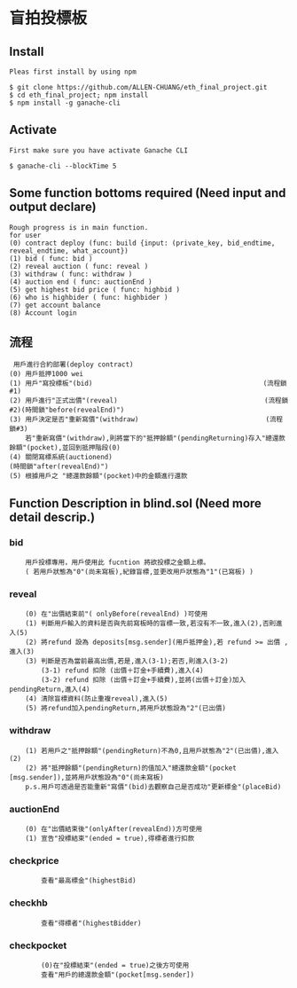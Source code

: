 #  盲拍投標板

##  Install 
    Pleas first install by using npm
   
    $ git clone https://github.com/ALLEN-CHUANG/eth_final_project.git
    $ cd eth_final_project; npm install
    $ npm install -g ganache-cli
    
## Activate 
    First make sure you have activate Ganache CLI
    
    $ ganache-cli --blockTime 5
    

## Some function bottoms required (Need input and output declare)
    Rough progress is in main function.
    for user 
    (0) contract deploy (func: build {input: (private_key, bid_endtime, reveal_endtime, what_account})
    (1) bid ( func: bid )
    (2) reveal auction ( func: reveal )
    (3) withdraw ( func: withdraw )
    (4) auction end ( func: auctionEnd )
    (5) get highest bid price ( func: highbid )
    (6) who is highbider ( func: highbider )
    (7) get account balance
    (8) Account login 

##  流程
     用戶進行合約部署(deploy contract)
    (0) 用戶抵押1000 wei
    (1) 用戶"寫投標板"(bid)                                           (流程鎖#1)
    (2) 用戶進行"正式出價"(reveal)                                     (流程鎖#2)(時間鎖"before(revealEnd)")
    (3) 用戶決定是否"重新寫價"(withdraw)                                (流程鎖#3)
        若"重新寫價"(withdraw),則將當下的"抵押餘額"(pendingReturning)存入"總還款餘額"(pocket),並回到抵押階段(0)
    (4) 關閉寫標系統(auctionend)                                                  (時間鎖"after(revealEnd)")
    (5) 根據用戶之 "總還款餘額"(pocket)中的金額進行還款     

##  Function Description in blind.sol (Need more detail descrip.)
### bid
        用戶投標專用，用戶使用此 fucntion 將欲投標之金額上標。
        ( 若用戶狀態為"0"(尚未寫板),紀錄盲標,並更改用戶狀態為"1"(已寫板) )
### reveal 
        (0) 在"出價結束前"( onlyBefore(revealEnd) )可使用
        (1) 判斷用戶輸入的資料是否與先前寫板時的盲標一致,若沒有不一致,進入(2),否則進入(5)
        (2) 將refund 設為 deposits[msg.sender](用戶抵押金),若 refund >= 出價 ,進入(3)
        (3) 判斷是否為當前最高出價,若是,進入(3-1);若否,則進入(3-2)
            (3-1) refund 扣除 (出價＋訂金+手續費),進入(4)
            (3-2) refund 扣除 (出價＋訂金+手續費),並將(出價＋訂金)加入pendingReturn,進入(4)
        (4) 清除盲標資料(防止重複reveal),進入(5)
        (5) 將refund加入pendingReturn,將用戶狀態設為"2"(已出價)
### withdraw
        (1) 若用戶之"抵押餘額"(pendingReturn)不為0,且用戶狀態為"2"(已出價),進入(2)
        (2) 將"抵押餘額"(pendingReturn)的值加入"總還款金額"(pocket  [msg.sender]),並將用戶狀態設為"0"(尚未寫板)
        p.s.用戶可透過是否能重新"寫價"(bid)去觀察自己是否成功"更新標金"(placeBid)
### auctionEnd
        (0) 在"出價結束後"(onlyAfter(revealEnd))方可使用
        (1) 宣告"投標結束"(ended = true),得標者進行扣款

### checkprice
            查看"最高標金"(highestBid)
### checkhb
            查看"得標者"(highestBidder)
### checkpocket
            (0)在"投標結束"(ended = true)之後方可使用
            查看"用戶的總還款金額"(pocket[msg.sender])          

        
    
        
    
    



